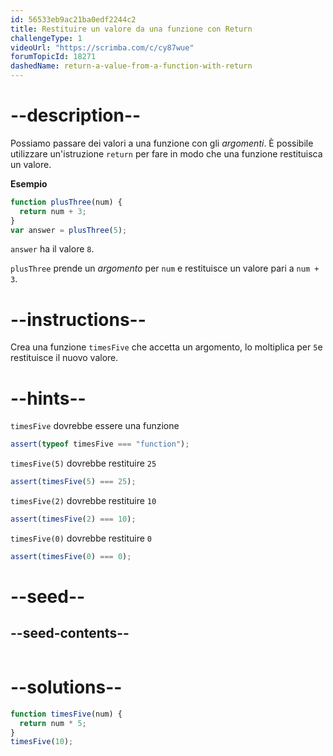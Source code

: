 ```yaml
---
id: 56533eb9ac21ba0edf2244c2
title: Restituire un valore da una funzione con Return
challengeType: 1
videoUrl: "https://scrimba.com/c/cy87wue"
forumTopicId: 18271
dashedName: return-a-value-from-a-function-with-return
---
```


# --description--

Possiamo passare dei valori a una funzione con gli <dfn>argomenti</dfn>. È possibile utilizzare un'istruzione `return` per fare in modo che una funzione restituisca un valore.

**Esempio**

```js
function plusThree(num) {
  return num + 3;
}
var answer = plusThree(5);
```

`answer` ha il valore `8`.

`plusThree` prende un <dfn>argomento</dfn> per `num` e restituisce un valore pari a `num + 3`.

# --instructions--

Crea una funzione `timesFive` che accetta un argomento, lo moltiplica per `5`e restituisce il nuovo valore.

# --hints--

`timesFive` dovrebbe essere una funzione

```js
assert(typeof timesFive === "function");
```

`timesFive(5)` dovrebbe restituire `25`

```js
assert(timesFive(5) === 25);
```

`timesFive(2)` dovrebbe restituire `10`

```js
assert(timesFive(2) === 10);
```

`timesFive(0)` dovrebbe restituire `0`

```js
assert(timesFive(0) === 0);
```

# --seed--

## --seed-contents--

```js

```

# --solutions--

```js
function timesFive(num) {
  return num * 5;
}
timesFive(10);
```
